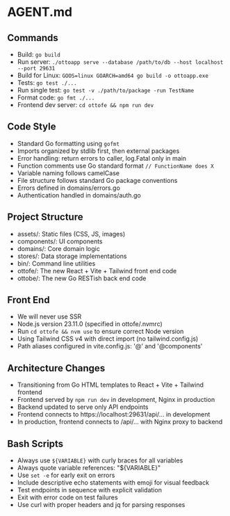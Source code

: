 # AGENT.md

## Commands
- Build: `go build`
- Run server: `./ottoapp serve --database /path/to/db --host localhost --port 29631`
- Build for Linux: `GOOS=linux GOARCH=amd64 go build -o ottoapp.exe`
- Tests: `go test ./...`
- Run single test: `go test -v ./path/to/package -run TestName`
- Format code: `go fmt ./...`
- Frontend dev server: `cd ottofe && npm run dev`

## Code Style
- Standard Go formatting using `gofmt`
- Imports organized by stdlib first, then external packages
- Error handling: return errors to caller, log.Fatal only in main
- Function comments use Go standard format `// FunctionName does X`
- Variable naming follows camelCase
- File structure follows standard Go package conventions
- Errors defined in domains/errors.go
- Authentication handled in domains/auth.go

## Project Structure
- assets/: Static files (CSS, JS, images)
- components/: UI components
- domains/: Core domain logic
- stores/: Data storage implementations
- bin/: Command line utilities
- ottofe/: The new React + Vite + Tailwind front end code
- ottobe/: The new Go RESTish back end code

## Front End
- We will never use SSR
- Node.js version 23.11.0 (specified in ottofe/.nvmrc)
- Run `cd ottofe && nvm use` to ensure correct Node version
- Using Tailwind CSS v4 with direct import (no tailwind.config.js)
- Path aliases configured in vite.config.js: '@' and '@components'

## Architecture Changes
- Transitioning from Go HTML templates to React + Vite + Tailwind frontend
- Frontend served by `npm run dev` in development, Nginx in production
- Backend updated to serve only API endpoints
- Frontend connects to https://localhost:29631/api/... in development
- In production, frontend connects to /api/... with Nginx proxy to backend

## Bash Scripts
- Always use `${VARIABLE}` with curly braces for all variables
- Always quote variable references: "${VARIABLE}"
- Use `set -e` for early exit on errors
- Include descriptive echo statements with emoji for visual feedback
- Test endpoints in sequence with explicit validation
- Exit with error code on test failures
- Use curl with proper headers and jq for parsing responses